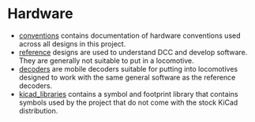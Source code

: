 # Hardware

* [conventions](conventions/) contains documentation of hardware conventions
  used across all designs in this project.
* [reference](reference/) designs are used to understand DCC and develop
  software.  They are generally not suitable to put in a locomotive.
* [decoders](decoders/) are mobile decoders suitable for putting into 
  locomotives designed to work with the same general software as the 
  reference decoders.
* [kicad_libraries](kicad_libraries/) contains a symbol and footprint
  library that contains symbols used by the project that do not come
  with the stock KiCad distribution.
